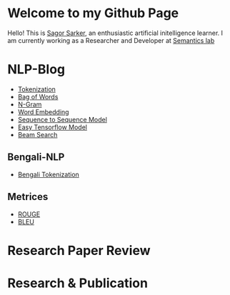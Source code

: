 # Welcome to my Github Page
Hello! This is [Sagor Sarker](https://www.linkedin.com/in/sagor-sarker/), an enthusiastic artificial initelligence learner.
I am currently working as a Researcher and Developer at [Semantics lab](http://semanticslab.net/)
# NLP-Blog
* [Tokenization](tokenization.md)
* [Bag of Words](bow.md)
* [N-Gram](ngram.md)
* [Word Embedding](word-embedding.md)
* [Sequence to Sequence Model](seq2seq-model)
* [Easy Tensorflow Model](easy-tensorflow.md)
* [Beam Search](beamsearch.md)

## Bengali-NLP
* [Bengali Tokenization](bengali-tokenization.md)
## Metrices
* [ROUGE](rouge.md)
* [BLEU](bleu.md)

# Research Paper Review


# Research & Publication

